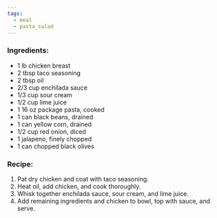 ```yaml
---
tags:
  - meal
  - pasta_salad
---
```

### Ingredients:
- 1 lb chicken breast
- 2 tbsp taco seasoning
- 2 tbsp oil
- 2/3 cup enchilada sauce
- 1/3 cup sour cream
- 1/2 cup lime juice
- 1 16 oz package pasta, cooked
- 1 can black beans, drained
- 1 can yellow corn, drained
- 1/2 cup red onion, diced
- 1 jalapeno, finely chopped
- 1 can chopped black olives

### Recipe:
1. Pat dry chicken and coat with taco seasoning. 
2. Heat oil, add chicken, and cook thoroughly. 
3. Whisk together enchilada sauce, sour cream, and lime juice. 
4. Add remaining ingredients and chicken to bowl, top with sauce, and serve. 